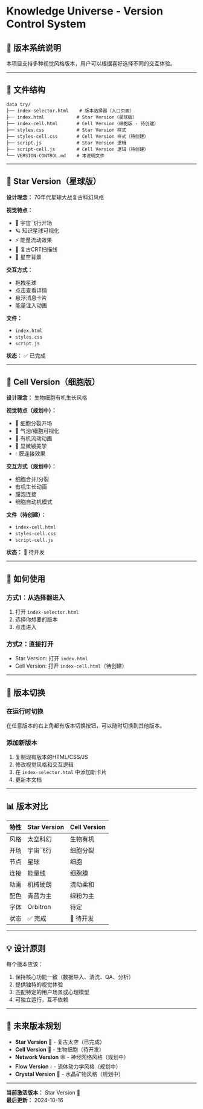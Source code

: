 # Knowledge Universe - Version Control System

## 🎨 版本系统说明

本项目支持多种视觉风格版本，用户可以根据喜好选择不同的交互体验。

---

## 📁 文件结构

```
data try/
├── index-selector.html    # 版本选择器（入口页面）
├── index.html            # Star Version（星球版）
├── index-cell.html       # Cell Version（细胞版 - 待创建）
├── styles.css            # Star Version 样式
├── styles-cell.css       # Cell Version 样式（待创建）
├── script.js             # Star Version 逻辑
├── script-cell.js        # Cell Version 逻辑（待创建）
└── VERSION-CONTROL.md    # 本说明文件
```

---

## 🌟 Star Version（星球版）

**设计理念：** 70年代星球大战复古科幻风格

**视觉特点：**
- 🌌 宇宙飞行开场
- 🪐 知识星球可视化
- ⚡ 能量流动效果
- 🎨 复古CRT扫描线
- 💫 星空背景

**交互方式：**
- 拖拽星球
- 点击查看详情
- 悬浮消息卡片
- 能量注入动画

**文件：**
- `index.html`
- `styles.css`
- `script.js`

**状态：** ✅ 已完成

---

## 🧬 Cell Version（细胞版）

**设计理念：** 生物细胞有机生长风格

**视觉特点（规划中）：**
- 🧬 细胞分裂开场
- 🫧 气泡/细胞可视化
- 🌊 有机流动动画
- 🔬 显微镜美学
- 💧 膜连接效果

**交互方式（规划中）：**
- 细胞合并/分裂
- 有机生长动画
- 膜泡连接
- 细胞自动机模式

**文件（待创建）：**
- `index-cell.html`
- `styles-cell.css`
- `script-cell.js`

**状态：** 🚧 待开发

---

## 🚀 如何使用

### 方式1：从选择器进入
1. 打开 `index-selector.html`
2. 选择你想要的版本
3. 点击进入

### 方式2：直接打开
- Star Version: 打开 `index.html`
- Cell Version: 打开 `index-cell.html`（待创建）

---

## 🎯 版本切换

### 在运行时切换
在任意版本的右上角都有版本切换按钮，可以随时切换到其他版本。

### 添加新版本
1. 复制现有版本的HTML/CSS/JS
2. 修改视觉风格和交互逻辑
3. 在 `index-selector.html` 中添加新卡片
4. 更新本文档

---

## 📊 版本对比

| 特性 | Star Version | Cell Version |
|------|--------------|--------------|
| 风格 | 太空科幻 | 生物有机 |
| 开场 | 宇宙飞行 | 细胞分裂 |
| 节点 | 星球 | 细胞 |
| 连接 | 能量线 | 细胞膜 |
| 动画 | 机械硬朗 | 流动柔和 |
| 配色 | 青蓝为主 | 绿粉为主 |
| 字体 | Orbitron | 待定 |
| 状态 | ✅ 完成 | 🚧 待开发 |

---

## 💡 设计原则

每个版本应该：
1. 保持核心功能一致（数据导入、清洗、QA、分析）
2. 提供独特的视觉体验
3. 匹配特定的用户场景或心理模型
4. 可独立运行，互不依赖

---

## 🎨 未来版本规划

- **Star Version** 🌟 - 复古太空（已完成）
- **Cell Version** 🧬 - 生物细胞（待开发）
- **Network Version** 🕸️ - 神经网络风格（规划中）
- **Flow Version** 💧 - 流体动力学风格（规划中）
- **Crystal Version** 💎 - 水晶矿物风格（规划中）

---

**当前激活版本：** Star Version 🌟  
**最后更新：** 2024-10-16

